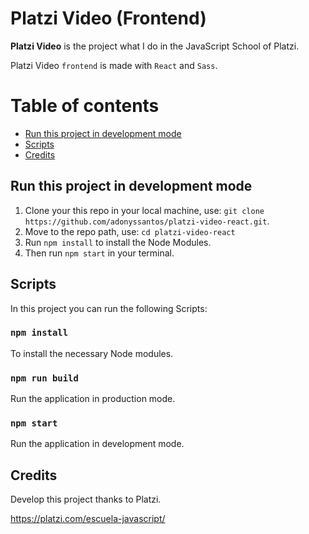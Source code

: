 # Platzi Video (Frontend)

**Platzi Video** is the project what I do in the JavaScript School of Platzi.

Platzi Video `frontend` is made with `React` and `Sass`.

<!-- **Live demo:** []() ... Coming soon -->

# Table of contents

- [Run this project in development mode](#run-this-project-in-development-mode)
- [Scripts](#scripts)
- [Credits](#credits)

<!-- ## Screenshot

![Platzi Video Screenshot](url) -->

## Run this project in development mode

1. Clone your this repo in your local machine, use: `git clone https://github.com/adonyssantos/platzi-video-react.git`.
2. Move to the repo path, use: `cd platzi-video-react`
3. Run `npm install` to install the Node Modules.
4. Then run `npm start` in your terminal.

## Scripts

In this project you can run the following Scripts:

### `npm install`

To install the necessary Node modules.

### `npm run build`

Run the application in production mode.

### `npm start`

Run the application in development mode.

## Credits

Develop this project thanks to Platzi.

https://platzi.com/escuela-javascript/
